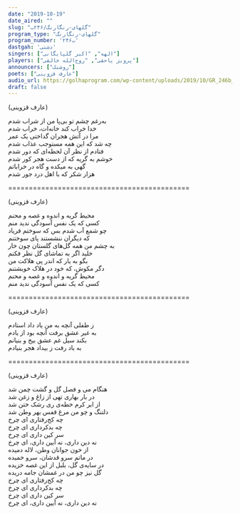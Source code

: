 ```yaml
---
date: "2019-10-19"
date_aired: ""
slug: "گلهای-رنگارنگ/۲۴۶ب"
program_type: "گلهای-رنگارنگ"
program_number: '۲۴۶ب'
dastgah: 'دشتی'
singers: ["الهه", "اکبر گلپایگانی"]
players: ["پرویز یاحقی", "روح‌الله خالقی"]
announcers: ["روشنک"]
poets: ["عارف قزوینی"]
audio_url: https://golhaprogram.com/wp-content/uploads/2019/10/GR_246b_Elahe_Golpa.mp3
draft: false
---
```


(عارف قزوینی)  

به‌رغم چشم تو بی‌پا من از شراب شدم  
خدا خراب کند خانه‌ات، خراب شدم  
مرا در آتش هجران گداختی یک عمر  
چه شد که این همه مستوجب عذاب شدم  
فتادم از نظر آن لحظه‌ای که دور شدم  
خوشم به گریه که از دست هجر کور شدم  
گهی به میکده و گاه در خراباتم  
هزار شکر که با اهل درد جور شدم  

============================================  

(عارف قزوینی)  

محیط گریه و اندوه و غصه و محنم  
کسی كه یک نفس آسودگی ندید منم  
چو شمع آب شدم بس که سوختم فریاد  
كه دیگران ننشستند پای سوختنم  
به چشم من همه گل‌های گلستان چون خار  
خلید اگر به تماشای گل نظر فکنم  
بگو به یار که اندر پی هلاکت من  
دگر مکوش، که خود در هلاک خویشتنم  
محیط گریه و اندوه و غصه و محنم  
کسی که یک نفس آسودگی ندید منم  

============================================  

(عارف قزوینی)  

ز طفلی آنچه به من یاد داد استادم  
به غیر عشق برفت آنچه بود از یادم  
بکند سیل غم عشق بیخ و بنیانم  
به باد رفت ز بیداد هجر بنیادم  

============================================  

(عارف قزوینی)  

هنگام می و فصل گل و گشت چمن شد  
در بار بهاری تهی از زاغ و زغن شد  
از ابر کرم خطه‌ی ری رشک ختن شد  
دلتنگ و چو من مرغ قفس بهر وطن شد  
چه کج‌رفتاری ای چرخ  
چه بدکرداری ای چرخ  
سر کین داری ای چرخ  
نه دین داری، نه آیین داری، ای چرخ  
از خون جوانان وطن، لاله دمیده  
در ماتم سرو قدشان، سرو خمیده  
در سایه‌ی گل، بلبل از این غصه خزیده  
گل نیز چو من در غمشان جامه دریده  
چه کج‌رفتاری ای چرخ  
چه بدکرداری ای چرخ  
سر کین داری ای چرخ  
نه دین داری، نه آیین داری، ای چرخ  
